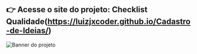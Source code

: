 ## 👉 Acesse o site do projeto: **Checklist Qualidade**(https://luizjxcoder.github.io/Cadastro-de-Ideias/)
<img src="assets/banner.png" alt="Banner do projeto" />
